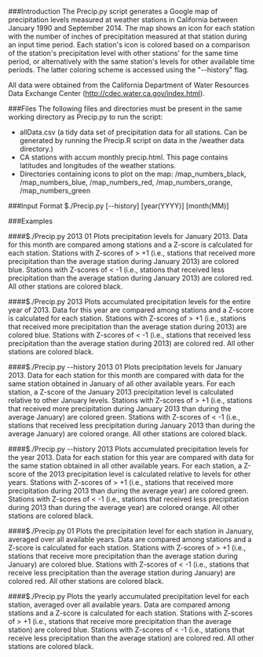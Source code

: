 ###Introduction
The Precip.py script generates a Google map of precipitation levels measured at weather stations in California between January 1990 and September 2014. The map shows an icon for each station with the number of inches of precipitation measured at that station during an input time period.  Each station's icon is colored based on a comparison of the station's precipitation level with other stations' for the same time period, or alternatively with the same station's levels for other available time periods.  The latter coloring scheme is accessed using the "--history" flag.

All data were obtained from the California Department of Water Resources Data Exchange Center (http://cdec.water.ca.gov/index.html).

###Files
The following files and directories must be present in the same working directory as Precip.py to run the script:

* allData.csv (a tidy data set of precipitation data for all stations.  Can be generated by running the Precip.R script on data in the /weather data directory.)
* CA stations with accum monthly precip.html.  This page contains latitudes and longitudes of the weather stations.
* Directories containing icons to plot on the map: /map_numbers_black, /map_numbers_blue, /map_numbers_red, /map_numbers_orange, /map_numbers_green

###Input Format
$./Precip.py [--history] [year(YYYY)] [month(MM)]

###Examples

####$./Precip.py 2013 01
Plots precipitation levels for January 2013.  Data for this month are compared among stations and a Z-score is calculated for each station.  Stations with Z-scores of > +1 (i.e., stations that received more precipitation than the average station during January 2013) are colored blue. Stations with Z-scores of < -1 (i.e., stations that received less precipitation than the average station during January 2013) are colored red.  All other stations are colored black.

####$./Precip.py 2013
Plots accumulated precipitation levels for the entire year of 2013.  Data for this year are compared among stations and a Z-score is calculated for each station.  Stations with Z-scores of > +1 (i.e., stations that received more precipitation than the average station during 2013) are colored blue. Stations with Z-scores of < -1 (i.e., stations that received less precipitation than the average station during 2013) are colored red.  All other stations are colored black.

####$./Precip.py --history 2013 01
Plots precipitation levels for January 2013.  Data for each station for this month are compared with data for the same station obtained in January of all other available years.
For each station, a Z-score of the January 2013 precipitation level is calculated relative to other January levels.  Stations with Z-scores of > +1 (i.e., stations that received more precipitation during January 2013 than during the average January) are colored green. Stations with Z-scores of < -1 (i.e., stations that received less precipitation during January 2013 than during the average January) are colored orange.  All other stations are colored black.

####$./Precip.py --history 2013
Plots accumulated precipitation levels for the year 2013.  Data for each station for this year are compared with data for the same station obtained in all other available years.
For each station, a Z-score of the 2013 precipitation level is calculated relative to levels for other years.  Stations with Z-scores of > +1 (i.e., stations that received more precipitation during 2013 than during the average year) are colored green. Stations with Z-scores of < -1 (i.e., stations that received less precipitation during 2013 than during the average year) are colored orange.  All other stations are colored black.

####$./Precip.py 01
Plots the precipitation level for each station in January, averaged over all available years.  Data are compared among stations and a Z-score is calculated for each station.  Stations with Z-scores of > +1 (i.e., stations that receive more precipitation than the average station during January) are colored blue. Stations with Z-scores of < -1 (i.e., stations that receive less precipitation than the average station during January) are colored red.  All other stations are colored black.

####$./Precip.py
Plots the yearly accumulated precipitation level for each station, averaged over all available years.  Data are compared among stations and a Z-score is calculated for each station.  Stations with Z-scores of > +1 (i.e., stations that receive more precipitation than the average station) are colored blue. Stations with Z-scores of < -1 (i.e., stations that receive less precipitation than the average station) are colored red.  All other stations are colored black.